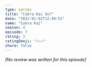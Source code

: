 ```yaml
---
type: series
title: "Cobra Kai 4x7"
date: "2022-01-02T12:40:51"
name: "Cobra Kai"
season: 4
episode: 7
rating: 3
ratingEmoji: "⭐️⭐️⭐️"
share: false
---
```


_[No review was written for this episode]_
